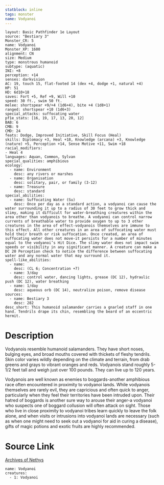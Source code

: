 ```yaml
---
statblock: inline
tags: monster
name: Vodyanoi
---
```

```statblock
layout: Basic Pathfinder 1e Layout
source: "Bestiary 3"
Monster_CR: 5
name: Vodyanoi
Monster_XP: 1600
alignment: CN
size: Medium
type: monstrous humanoid
subtype: (aquatic)
INI: +8
perception: +14
senses: darkvision
AC: 19, touch 15, flat-footed 14 (dex +4, dodge +1, natural +4)
HP: 51
HD: 6d10+18
saves: Fort +5, Ref +9, Will +10
speed: 30 ft., swim 50 ft.
melee: shortspear +9/+4 (1d6+4), bite +4 (1d8+1)
ranged: shortspear +10 (1d6+3)
special_attacks: suffocating water
pf1e_stats: [16, 19, 17, 13, 20, 12]
BAB: 6
CMB: 9
CMD: 24
feats: Dodge, Improved Initiative, Skill Focus (Heal)
skills: Diplomacy +3, Heal +18, Knowledge (arcana) +3, Knowledge (nature) +5, Perception +14, Sense Motive +11, Swim +18
racial_modifiers:
- Heal 4
languages: Aquan, Common, Sylvan
special_qualities: amphibious
ecology:
  - name: Environment
    desc: any rivers or marshes
  - name: Organisation
    desc: solitary, pair, or family (3-12)
  - name: Treasure
    desc: standard
special_abilities:
  - name: Suffocating Water (Su)
    desc: Once per day as a standard action, a vodyanoi can cause the water surrounding it up to a radius of 30 feet to grow thick and slimy, making it difficult for water-breathing creatures within the area other than vodyanois to breathe. A vodyanoi can control narrow currents of breathable water to provide oxygen to up to 3 other creatures in the area of effect-vodyanois themselves are immune to this effect. All other creatures in an area of suffocating water must hold their breath or risk suffocation. Once created, an area of suffocating water does not move-it persists for a number of minutes equal to the vodyanoi’s Hit Dice. The slimy water does not impact swim speeds or visibility in any significant manner. A creature can make a DC 20 Perception check to notice the difference between suffocating water and any normal water that may surround it.
spell-like_abilities:
  - name:
    desc: (CL 6; Concentration +7)
  - name: 3/day
    desc: control water, dancing lights, grease (DC 12), hydraulic push (DC 12), water breathing
  - name: 1/day
    desc: aqueous orb (DC 14), neutralize poison, remove disease
sources:
  - name: Bestiary 3
    desc: 282
desc_short: This humanoid salamander carries a gnarled staff in one hand. Tendrils drape its chin, resembling the beard of an eccentric hermit.
```
# Description
Vodyanois resemble humanoid salamanders. They have short noses, bulging eyes, and broad mouths covered with thickets of fleshy tendrils. Skin color varies wildly depending on the climate and terrain, from drab greens and grays to vibrant oranges and reds. Vodyanois stand roughly 5-1/2 feet tall and weigh just over 100 pounds. They can live up to 120 years.

Vodyanois are well known as enemies to boggards-another amphibious race often encountered in proximity to vodyanoi lands. While vodyanois themselves are rarely evil, they are capricious and often quick to anger, particularly when they feel their territories have been intruded upon. Their hatred of boggards is another sure way to arouse their anger-a vodyanoi who suspects one of boggard collusion will often attack on sight. Those who live in close proximity to vodyanoi tribes learn quickly to leave the folk alone, and when visits or intrusions into vodyanoi lands are necessary (such as when one might need to seek out a vodyanoi for aid in curing a disease), gifts of magic potions and exotic fruits are highly recommended.
# Source Link
[Archives of Nethys](https://aonprd.com/MonsterDisplay.aspx?ItemName=Vodyanoi)
```encounter-table
name: Vodyanoi
creatures:
  - 1: Vodyanoi
```
